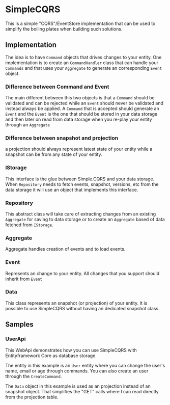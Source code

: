 # SimpleCQRS

This is a simple "CQRS"/EventStore implementation that can be used to simplify the boiling plates when building such solutions.

## Implementation

The idea is to have `Command` objects that drives changes to your entity.
One implementation is to create an `CommandHandler` class that can handle your `Commands` and that uses your `Aggregate` to generate an corresponding `Event` object.

### Difference between Command and Event

The main different between this two objects is that a `Command` should be validated and can be rejected while an `Event` should never be validated and instead always be applied.
A `Command` that is accepted should generate an `Event` and the `Event` is the one that should be stored in your data storage and then later on read from data storage when you re-play your entity through an `Aggregate`

### Difference between snapshot and projection

a projection should always represent latest state of your entity while a snapshot can be from any state of your entity.

### IStorage

This interface is the glue between Simple.CQRS and your data storage.
When `Repository` needs to fetch events, snapshot, versions, etc from the data storage it will use an object that implements this interface.

### Repository

This abstract class will take care of extracting changes from an existing `Aggregate` for saving to data storage or to create an `Aggregate` based of data fetched from `IStorage`.

### Aggregate

Aggregate handles creation of events and to load events.

### Event

Represents an change to your entity. All changes that you support should inherit from `Event`

### Data

This class represents an snapshot (or projection) of your entity.
It is possible to use SimpleCQRS without having an dedicated snapshot class.

## Samples

### UserApi

This WebApi demonstrates how you can use SimpleCQRS with Entityframework Core as database storage.

The entity in this example is an `User` entity where you can change the user's name, email or age through commands.
You can also create an user through the `CreateCommand`.

The `Data` object in this example is used as an projection instead of an snapshot object. That simplifies the "GET" calls where I can read directly from the projection table.

